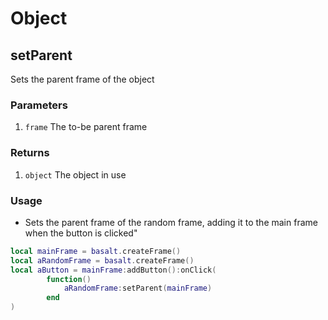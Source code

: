 # Object

## setParent

Sets the parent frame of the object

### Parameters

1. `frame` The to-be parent frame

### Returns

1. `object` The object in use

### Usage

* Sets the parent frame of the random frame, adding it to the main frame when the button is clicked"

```lua
local mainFrame = basalt.createFrame()
local aRandomFrame = basalt.createFrame()
local aButton = mainFrame:addButton():onClick(
        function() 
            aRandomFrame:setParent(mainFrame) 
        end
)
```
